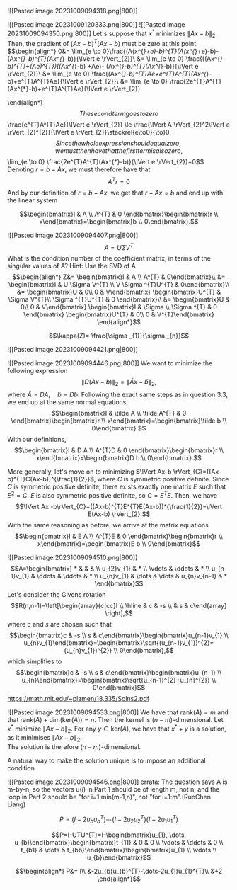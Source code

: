 ![[Pasted image 20231009094318.png|800]]


![[Pasted image 20231009120333.png|800]]
![[Pasted image 20231009094350.png|800]]
Let's suppose that $x^{*}$ minimizes $\lVert Ax-b \rVert_{2}$. Then, the gradient of $(Ax-b)^{T}(Ax-b)$ must be zero at this point.
$$\begin{align*}
0&= \lim_{e  \to 0}\frac{(A(x^{*}+e)-b)^{T}(A(x^{*}+e)-b)- (Ax^{*}-b)^{T}(Ax^{*}-b)}{\lVert e \rVert_{2}}\\
&= \lim_{e  \to 0} \frac{((Ax^{*}-b)^{T}+(Ae)^{T})((Ax^{*}-b) +Ae)- (Ax^{*}-b)^{T}(Ax^{*}-b)}{\lVert e \rVert_{2}}\\
&= \lim_{e  \to 0} \frac{(Ax^{*}-b)^{T}Ae+e^{T}A^{T}(Ax^{*}-b)+e^{T}A^{T}Ae}{\lVert e \rVert_{2}}\\
&= \lim_{e  \to 0} \frac{2e^{T}A^{T}(Ax^{*}-b)+e^{T}A^{T}Ae}{\lVert e \rVert_{2}}

\end{align*}$$
The second term goes to zero
$$\frac{e^{T}A^{T}Ae}{\lVert e \rVert_{2}} \le \frac{\lVert A \rVert_{2}^2\lVert e \rVert_{2}^{2}}{\lVert e \rVert_{2}}\stackrel{e\to0}{\to}0.$$
Since the whole expression should equal zero, we must then have that the first term is also zero,
$$\lim_{e \to 0} \frac{2e^{T}A^{T}(Ax^{*}-b)}{\lVert e \rVert_{2}}=0$$
Denoting $r=b-Ax$, we must therefore have that 
$$A^{T}r=0$$
And by our definition of $r=b-Ax$, we get that $r+Ax=b$ and end up with the linear system

$$\begin{bmatrix}I & A \\ A^{T} & 0 \end{bmatrix}\begin{bmatrix}r \\ x\end{bmatrix}=\begin{bmatrix}b \\ 0\end{bmatrix}.$$

![[Pasted image 20231009094407.png|800]]
$$A=U \Sigma V^{T}$$
What is the condition number of the coefficient matrix, in terms of the singular values of A? Hint: Use the SVD of A
$$\begin{align*}
Z&= \begin{bmatrix}I & A \\ A^{T} & 0\end{bmatrix}\\
&= \begin{bmatrix}I & U \Sigma V^{T} \\ V \Sigma ^{T}U^{T} & 0\end{bmatrix}\\
&= \begin{bmatrix}U & 0\\
0 & V\end{bmatrix} \begin{bmatrix}U^{T} & \Sigma V^{T}\\
\Sigma ^{T}U^{T} & 0 \end{bmatrix}\\
&= \begin{bmatrix}U & 0\\
0 & V\end{bmatrix} \begin{bmatrix}I & \Sigma \\
\Sigma ^{T} & 0 \end{bmatrix} \begin{bmatrix}U^{T} & 0\\
0 & V^{T}\end{bmatrix}
\end{align*}$$

$$\kappa(Z)= \frac{\sigma _{1}}{\sigma _{n}}$$

![[Pasted image 20231009094421.png|800]]



![[Pasted image 20231009094446.png|800]]
We want to minimize the following expression
$$\lVert D(Ax-b) \rVert_{2}=\lVert \tilde Ax-\tilde b \rVert_{2},$$
where $\tilde A=DA,\quad \tilde b=Db$. Following the exact same steps as in question 3.3, we end up at the same normal equations,
$$\begin{bmatrix}I & \tilde A \\ \tilde A^{T} & 0 \end{bmatrix}\begin{bmatrix}r \\ x\end{bmatrix}=\begin{bmatrix}\tilde b \\ 0\end{bmatrix}.$$
With our definitions,
$$\begin{bmatrix}I & D A \\  A^{T}D & 0 \end{bmatrix}\begin{bmatrix}r \\ x\end{bmatrix}=\begin{bmatrix}D b \\ 0\end{bmatrix}.$$

More generally, let's move on to minimizing $\lVert Ax-b \rVert_{C}=((Ax-b)^{T}C(Ax-b))^{\frac{1}{2}}$, where $C$ is symmetric positive definite.
Since $C$ is symmetric positive definite, there exists exactly one matrix $E$ such that $E^{2}=C$.  $E$ is also symmetric positive definite, so $C=E^{T}E$. Then, we have
$$\lVert Ax -b\rVert_{C}=((Ax-b)^{T}E^{T}E(Ax-b))^{\frac{1}{2}}=\lVert E(Ax-b) \rVert_{2}.$$
With the same reasoning as before, we arrive at the matrix equations
$$\begin{bmatrix}I & E A \\  A^{T}E & 0 \end{bmatrix}\begin{bmatrix}r \\ x\end{bmatrix}=\begin{bmatrix}E b \\ 0\end{bmatrix}$$

![[Pasted image 20231009094510.png|800]]
$$A=\begin{bmatrix} * &   &   &  \\ u_{2}v_{1}  & *  \\ \vdots & \ddots & * \\ u_{n-1}v_{1} & \ddots &  \ddots & *  \\ u_{n}v_{1} & \dots  & \dots & u_{n}v_{n-1} & * \end{bmatrix}$$
Let's consider the Givens rotation
$$R(n,n-1)=\left[\begin{array}{c|cc}I   \\ \hline       &  c & -s \\     &   s & c\end{array} \right],$$
where $c$ and $s$ are chosen such that 
$$\begin{bmatrix}c & -s \\ s & c\end{bmatrix}\begin{bmatrix}u_{n-1}v_{1}  \\ u_{n}v_{1}\end{bmatrix}=\begin{bmatrix}\sqrt{(u_{n-1}v_{1})^{2}+(u_{n}v_{1})^{2}} \\ 0\end{bmatrix},$$
which simplifies to
$$\begin{bmatrix}c & -s \\ s & c\end{bmatrix}\begin{bmatrix}u_{n-1} \\ u_{n}\end{bmatrix}=\begin{bmatrix}\sqrt{u_{n-1}^{2}+u_{n}^{2}} \\ 0\end{bmatrix}$$
https://math.mit.edu/~plamen/18.335/Solns2.pdf


![[Pasted image 20231009094533.png|800]]
We have that $\text{rank}(A)=m$ and that $\text{rank}(A)+\text{dim}(\text{ker}(A))=n$. Then the kernel is $(n-m)$-dimensional.
Let $x^{*}$ minimize $\lVert Ax-b \rVert_{2}$.
For any $y \in \text{ker}(A)$, we have that $x^{*}+y$ is a solution, as it minimises $\lVert Ax-b \rVert_{2}$.  
The solution is therefore $(n-m)$-dimensional.

A natural way to make the solution unique is to impose an additional condition


![[Pasted image 20231009094546.png|800]]
errata: The question says A is m-by-n, so the vectors u(i) in Part 1 should be of length m, not n, and the loop in Part 2 should be "for i=1:min(m-1,n)", not "for i=1:m".(RuoChen Liang)

$$P=(I-2u_{b}u_{b}^{T})\cdots(I-2u_{2}u_{2}^{T})(I-2u_{1}u_{1}^{T})$$

$$P=I-UTU^{T}=I-\begin{bmatrix}u_{1}, \dots, u_{b}\end{bmatrix}\begin{bmatrix}t_{11} & 0 & 0 \\ \vdots & \ddots & 0 \\ t_{b1} & \dots & t_{bb}\end{bmatrix}\begin{bmatrix}u_{1} \\ \vdots \\ u_{b}\end{bmatrix}$$




$$\begin{align*}
P&= I\\
	&-2u_{b}u_{b}^{T}-\dots-2u_{1}u_{1}^{T}\\
&+2
\end{align*}$$
